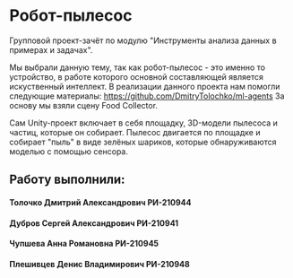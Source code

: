 # Робот-пылесос

Групповой проект-зачёт по модулю "Инструменты анализа данных в примерах и задачах".

Мы выбрали данную тему, так как робот-пылесос - это именно то устройство, в работе которого основной составляющей является искуственный интеллект.
В реализации данного проекта нам помогли следующие материалы: https://github.com/DmitryTolochko/ml-agents
За основу мы взяли сцену Food Collector.

Сам Unity-проект включает в себя площадку, 3D-модели пылесоса и частиц, которые он собирает. Пылесос двигается по площадке и собирает "пыль" в виде зелёных шариков, которые обнаруживаются моделью с помощью сенсора. 

## Работу выполнили:
#### Толочко Дмитрий Александрович РИ-210944
#### Дубров Сергей Александрович РИ-210941
#### Чупшева Анна Романовна РИ-210945
#### Плешивцев Денис Владимирович РИ-210948
